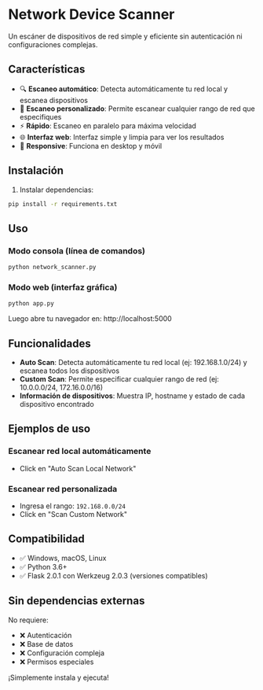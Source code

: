 # Network Device Scanner

Un escáner de dispositivos de red simple y eficiente sin autenticación ni configuraciones complejas.

## Características

- 🔍 **Escaneo automático**: Detecta automáticamente tu red local y escanea dispositivos
- 🎯 **Escaneo personalizado**: Permite escanear cualquier rango de red que especifiques
- ⚡ **Rápido**: Escaneo en paralelo para máxima velocidad
- 🌐 **Interfaz web**: Interfaz simple y limpia para ver los resultados
- 📱 **Responsive**: Funciona en desktop y móvil

## Instalación

1. Instalar dependencias:
```bash
pip install -r requirements.txt
```

## Uso

### Modo consola (línea de comandos)
```bash
python network_scanner.py
```

### Modo web (interfaz gráfica)
```bash
python app.py
```

Luego abre tu navegador en: http://localhost:5000

## Funcionalidades

- **Auto Scan**: Detecta automáticamente tu red local (ej: 192.168.1.0/24) y escanea todos los dispositivos
- **Custom Scan**: Permite especificar cualquier rango de red (ej: 10.0.0.0/24, 172.16.0.0/16)
- **Información de dispositivos**: Muestra IP, hostname y estado de cada dispositivo encontrado

## Ejemplos de uso

### Escanear red local automáticamente
- Click en "Auto Scan Local Network"

### Escanear red personalizada
- Ingresa el rango: `192.168.0.0/24`
- Click en "Scan Custom Network"

## Compatibilidad

- ✅ Windows, macOS, Linux
- ✅ Python 3.6+
- ✅ Flask 2.0.1 con Werkzeug 2.0.3 (versiones compatibles)

## Sin dependencias externas

No requiere:
- ❌ Autenticación
- ❌ Base de datos  
- ❌ Configuración compleja
- ❌ Permisos especiales

¡Simplemente instala y ejecuta!
